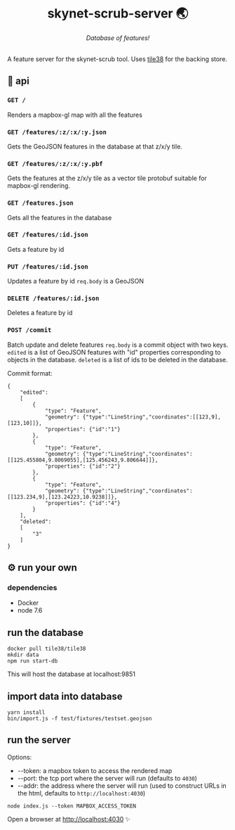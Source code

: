 <h1 align="center">skynet-scrub-server 🌏 </h1>
<div align="center">
<i>
Database of features!
</i>
</div>
<br />

A feature server for the skynet-scrub tool. Uses [tile38](http://tile38.com) for the backing store.

## 📖 api
### `GET /`
Renders a mapbox-gl map with all the features

### `GET /features/:z/:x/:y.json`
Gets the GeoJSON features in the database at that z/x/y tile.

### `GET /features/:z/:x/:y.pbf`
Gets the features at the z/x/y tile as a vector tile protobuf suitable for mapbox-gl rendering.

### `GET /features.json`
Gets all the features in the database

### `GET /features/:id.json`
Gets a feature by id

### `PUT /features/:id.json`
Updates a feature by id
`req.body` is a GeoJSON

### `DELETE /features/:id.json`
Deletes a feature by id

### `POST /commit`
Batch update and delete features
`req.body` is a commit object with two keys. `edited` is a list of GeoJSON features with "id" properties corresponding to objects in the database. `deleted` is a list of ids to be deleted in the database.

Commit format: 

```
{
    "edited":
    [
        {
            "type": "Feature",
            "geometry": {"type":"LineString","coordinates":[[123,9],[123,10]]},
            "properties": {"id":"1"}
        },
        {
            "type": "Feature",
            "geometry": {"type":"LineString","coordinates":[[125.455804,9.8069055],[125.456243,9.806644]]},
            "properties": {"id":"2"}
        },
        {
            "type": "Feature",
            "geometry": {"type":"LineString","coordinates":[[123.234,9],[123.24223,10.9238]]},
            "properties": {"id":"4"}
        }
    ],
    "deleted":
    [
        "3"
    ]
}
```

## ⚙ run your own
### dependencies
- Docker
- node 7.6

## run the database
```
docker pull tile38/tile38
mkdir data
npm run start-db
```
This will host the database at localhost:9851

## import data into database

```
yarn install
bin/import.js -f test/fixtures/testset.geojson
```

## run the server

Options:

- --token: a mapbox token to access the rendered map
- --port: the tcp port where the server will run (defaults to `4030`)
- --addr: the address where the server will run (used to construct URLs in the html, defaults to `http://localhost:4030`)

```
node index.js --token MAPBOX_ACCESS_TOKEN
```

Open a browser at [http://localhost:4030](http://localhost:4030) ✨
